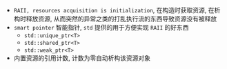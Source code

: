 - `RAII, resources acquisition is initialization`, 在构造时获取资源, 在析构时释放资源, 从而突然的异常之类的打乱执行流的东西导致资源没有被释放
- `smart pointer` 智能指针, `std` 提供的用于方便实现 `RAII` 的好东西
	- `std::unique_ptr<T>`
	- `std::shared_ptr<T>`
	- `std::weak_ptr<T>`
- 内置资源的引用计数, 计数为零自动析构该资源对象
